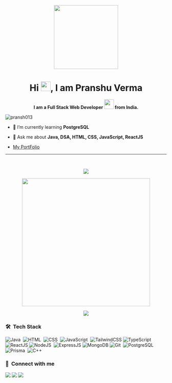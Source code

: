 <p align="center"><img src="https://media.giphy.com/media/M9gbBd9nbDrOTu1Mqx/giphy.gif" width="200"/></p>
<h1 align="center">Hi <img src="https://camo.githubusercontent.com/2a873cbacb080b0ff4cfad981480b78921acea9e038a80e81ea95657a4da554f/68747470733a2f2f656d6f6a69732e736c61636b6d6f6a69732e636f6d2f656d6f6a69732f696d616765732f313537373330353530352f373337332f68616e645f776176652e6769663f31353737333035353035" width="30px" height="30px">, I am Pranshu Verma </h1>

**<p align="center" width="150px"> I am a Full Stack Web Developer <img src="https://media.giphy.com/media/WUlplcMpOCEmTGBtBW/giphy.gif" width="30"> from India.</p>**

<p align="left"> <img src="https://komarev.com/ghpvc/?username=pransh013&label=Profile%20views&color=0e75b6&style=flat" alt="pransh013" /></p>

- 🌱 I’m currently learning **PostgreSQL**

- 💬 Ask me about **Java, DSA, HTML, CSS, JavaScript, ReactJS**   
- <a href="https://pransh-portfolio.vercel.app/">My PortFolio</a>
<hr>
<br>

<p align="center"><img src="https://github-readme-stats.vercel.app/api/top-langs/?username=Pransh013&layout=compact&hide=TSQL&theme=chartreuse-dark"></p>
<p align="center" ><img src="https://github-readme-stats.vercel.app/api?username=Pransh013&count_private=true&show_icons=true&&theme=chartreuse-dark&include_all_commits=true" width="400"></p> 
<p align="center" ><img src="https://github-readme-streak-stats.herokuapp.com/?user=Pransh013&theme=chartreuse-dark"></p>

### 🛠 &nbsp;Tech Stack

![Java](https://img.shields.io/badge/-Java-05122A?style=flat&logo=Java&logoColor=FFA518)&nbsp;
![HTML](https://img.shields.io/badge/-HTML-05122A?style=flat&logo=HTML5)&nbsp;
![CSS](https://img.shields.io/badge/-CSS-05122A?style=flat&logo=CSS3&logoColor=1572B6)&nbsp;
![JavaScript](https://img.shields.io/badge/-JavaScript-05122A?style=flat&logo=javascript)&nbsp;
![TailwindCSS](https://img.shields.io/badge/-Tailwind_CSS-38B2AC?style=flat&logo=tailwind-css&logoColor=white&color=05122A&labelColor=05122A)
![TypeScript](https://img.shields.io/badge/-TypeScript-05122A?style=flat&logo=typescript&logoColor=007ACC)&nbsp;
![ReactJS](https://img.shields.io/badge/-React-61DAFB?style=flat&logo=react&logoColor=white&color=05122A&labelColor=05122A)
![NodeJS](https://img.shields.io/badge/-Node.js-05122A?style=flat&logo=node.js&logoColor=339933)&nbsp;
![ExpressJS](https://img.shields.io/badge/-Express.js-000000?style=flat&logo=express&logoColor=white&color=05122A&labelColor=05122A)
![MongoDB](https://img.shields.io/badge/-MongoDB-47A248?style=flat&logo=mongodb&logoColor=white&color=05122A&labelColor=05122A)
![Git](https://img.shields.io/badge/-Git-05122A?style=flat&logo=git)&nbsp;
![PostgreSQL](https://img.shields.io/badge/-PostgreSQL-05122A?style=flat&logo=postgresql&logoColor=white)&nbsp;
![Prisma](https://img.shields.io/badge/-Prisma-05122A?style=flat&logo=prisma&logoColor=white)&nbsp;
![C++](https://img.shields.io/badge/-C++-05122A?style=flat&logo=C%2B%2B&logoColor=00599C)&nbsp;

### :link: &nbsp;Connect with me

<p align="left">
<a href="https://www.linkedin.com/in/pranshu-verma-89945729a/"><img src="https://img.shields.io/badge/-LinkedIn-0077B5?style=for-the-badge&logo=Linkedin&logoColor=white"/></a>
<a href="https://twitter.com/pranshu98865108"><img src="https://img.shields.io/badge/-Twitter-0077B5?style=for-the-badge&logo=Twitter&logoColor=white"/></a>
<a href="mailto:pranshuverma1601@gmail.com"><img src="https://img.shields.io/badge/-Email-D14836?style=for-the-badge&logo=Gmail&logoColor=white"/></a>
</p>
